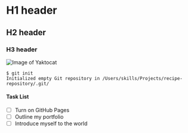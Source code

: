 # H1 header
## H2 header
### H3 header

![Image of Yaktocat](https://octodex.github.com/images/yaktocat.png)

```
$ git init
Initialized empty Git repository in /Users/skills/Projects/recipe-repository/.git/
```

#### Task List
- [ ] Turn on GitHub Pages
- [ ] Outline my portfolio
- [ ] Introduce myself to the world
